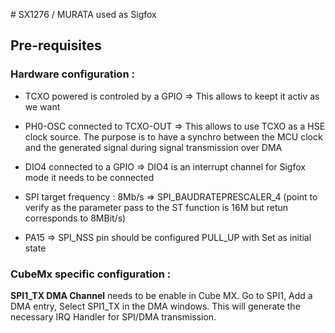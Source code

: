 # SX1276 / MURATA used as Sigfox

## Pre-requisites

### Hardware configuration : 
- TCXO powered is controled by a GPIO => This allows to keept it activ as we want
- PH0-OSC connected to TCXO-OUT => This allows to use TCXO as a HSE clock source. The purpose is to have a synchro between the MCU clock and the generated signal during signal transmission over DMA
- DIO4 connected to a GPIO => DIO4 is an interrupt channel for Sigfox mode it needs to be connected 
- SPI target frequency : 8Mb/s => SPI_BAUDRATEPRESCALER_4 (point to verify as the parameter pass to the ST function is 16M but retun corresponds to 8MBit/s)

- PA15 => SPI_NSS pin should be configured PULL_UP with Set as initial state


### CubeMx specific configuration :
__SPI1_TX DMA Channel__ needs to be enable in Cube MX. Go to SPI1, Add a DMA entry, Select SPI1_TX in the DMA windows.
This will generate the necessary IRQ Handler for SPI/DMA transmission.

